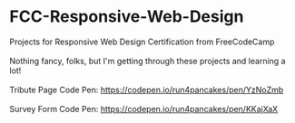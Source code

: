 # FCC-Responsive-Web-Design
Projects for Responsive Web Design Certification from FreeCodeCamp<br><br>
Nothing fancy, folks, but I'm getting through these projects and learning a lot!<br><br>
Tribute Page Code Pen: https://codepen.io/run4pancakes/pen/YzNoZmb<br><br>
Survey Form Code Pen: https://codepen.io/run4pancakes/pen/KKajXaX <br><br>
